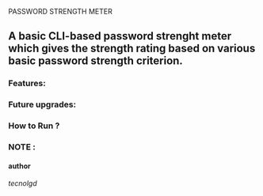 PASSWORD STRENGTH METER
## A basic CLI-based password strenght meter which gives the strength rating based on various basic password strength criterion.

### Features:
### Future upgrades:
### How to Run ?
### NOTE :
#### author 
*tecnolgd*

